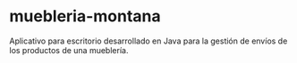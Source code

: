 # muebleria-montana
Aplicativo para escritorio desarrollado en Java para la gestión de envíos de los productos de una mueblería.
